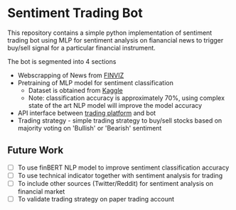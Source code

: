 # Sentiment Trading Bot

This repository contains a simple python implementation of sentiment trading bot using MLP for sentiment analysis on fianancial news to trigger buy/sell signal for a particular financial instrument.

The bot is segmented into 4 sections
- Webscrapping of News from [FINVIZ](https://finviz.com/)
- Pretraining of MLP model for sentiment classification
  - Dataset is obtained from [Kaggle](https://www.kaggle.com/ankurzing/sentiment-analysis-for-financial-news)
  - Note: classification accuracy is approximately 70%, using complex state of the art NLP model will improve the model accuracy
- API interface between [trading platform](https://alpaca.markets/) and bot
- Trading strategy - simple trading strategy to buy/sell stocks based on majority voting on 'Bullish' or 'Bearish' sentiment

## Future Work
- [ ] To use finBERT NLP model to improve sentiment classification accuracy
- [ ] To use technical indicator together with sentiment analysis for trading
- [ ] To include other sources (Twitter/Reddit) for sentiment analysis on financial market
- [ ] To validate trading strategy on paper trading account
